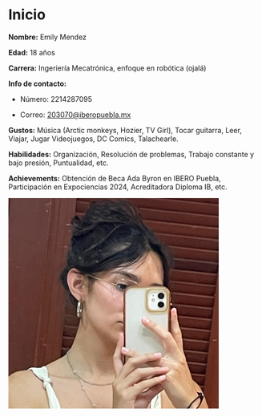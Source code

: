 # Inicio

**Nombre:** Emily Mendez

**Edad:** 18 años

**Carrera:** Ingeriería Mecatrónica, enfoque en robótica (ojalá)

**Info de contacto:**

- Número: 2214287095
  
- Correo: 203070@iberopuebla.mx

**Gustos:** Música (Arctic monkeys, Hozier, TV Girl), Tocar guitarra, Leer, Viajar, Jugar Videojuegos, DC Comics, Talachearle.

**Habilidades:** Organización, Resolución de problemas, Trabajo constante y bajo presión, Puntualidad, etc.

**Achievements:** Obtención de Beca Ada Byron en IBERO Puebla, Participación en Expociencias 2024, Acreditadora Diploma IB, etc.



<img src="../recursos/imgs/emilypic_1.jpeg" alt="Foto yo" width="420">
